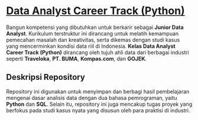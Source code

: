 # [Data Analyst Career Track (Python)](https://academy.dqlab.id/main/track/67)

Bangun kompetensi yang dibutuhkan untuk berkarir sebagai **Junior Data Analyst**. Kurikulum terstruktur ini dirancang untuk melatih kemampuan pemecahan masalah dan kreativitas, serta dikemas dengan studi kasus yang mencerminkan kondisi data riil di Indonesia. **Kelas Data Analyst Career Track (Python)** dirancang oleh tujuh ahli data dari berbagai industri seperti **Traveloka**, **PT. BUMA**, **Kompas.com**, dan **GOJEK**.

## Deskripsi Repository

Repository ini digunakan untuk menyimpan dan berbagi hasil pembelajaran mengenai dasar analisis data dengan dua bahasa pemrograman, yaitu **Python** dan **SQL**. Selain itu, repository ini juga mencakup tugas proyek yang berfokus pada studi kasus nyata yang disusun oleh para praktisi di industri.
